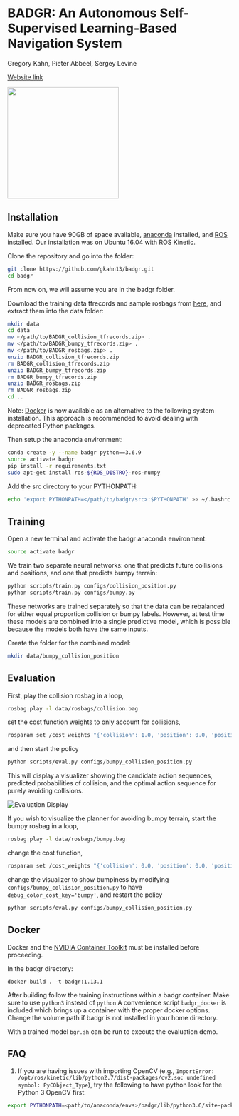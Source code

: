 # BADGR: An Autonomous Self-Supervised Learning-Based Navigation System

Gregory Kahn, Pieter Abbeel, Sergey Levine

[Website link](https://sites.google.com/view/badgr)

<img src="./images/bair_logo.png" width="250">

## Installation

Make sure you have 90GB of space available, [anaconda](https://www.anaconda.com/distribution/) installed, and [ROS](https://www.ros.org/) installed. Our installation was on Ubuntu 16.04 with ROS Kinetic.

Clone the repository and go into the folder:

```bash
git clone https://github.com/gkahn13/badgr.git
cd badgr
```

From now on, we will assume you are in the badgr folder.

Download the training data tfrecords and sample rosbags from [here](https://drive.google.com/drive/folders/1zjtuqMIfgEbKTZ-H-uHqCKS8RPDoYiwc?usp=sharing), and extract them into the data folder:
```bash
mkdir data
cd data
mv </path/to/BADGR_collision_tfrecords.zip> .
mv </path/to/BADGR_bumpy_tfrecords.zip> .
mv </path/to/BADGR_rosbags.zip> .
unzip BADGR_collision_tfrecords.zip
rm BADGR_collision_tfrecords.zip
unzip BADGR_bumpy_tfrecords.zip
rm BADGR_bumpy_tfrecords.zip
unzip BADGR_rosbags.zip
rm BADGR_rosbags.zip
cd ..
```

Note: [Docker](#docker) is now available as an alternative to the following system installation. This approach is recommended to avoid dealing with deprecated Python packages.


Then setup the anaconda environment:
```bash
conda create -y --name badgr python==3.6.9
source activate badgr
pip install -r requirements.txt
sudo apt-get install ros-${ROS_DISTRO}-ros-numpy
```

Add the src directory to your PYTHONPATH:
```bash
echo 'export PYTHONPATH=</path/to/badgr/src>:$PYTHONPATH' >> ~/.bashrc
```

## Training

Open a new terminal and activate the badgr anaconda environment:
```bash
source activate badgr
```

We train two separate neural networks: one that predicts future collisions and positions, and one that predicts bumpy terrain:
```bash
python scripts/train.py configs/collision_position.py
python scripts/train.py configs/bumpy.py
```

These networks are trained separately so that the data can be rebalanced for either equal proportion collision or bumpy labels. However, at test time these models are combined into a single predictive model, which is possible because the models both have the same inputs.

Create the folder for the combined model:
```bash
mkdir data/bumpy_collision_position
```

## Evaluation

First, play the collision rosbag in a loop,
```bash
rosbag play -l data/rosbags/collision.bag
```

set the cost function weights to only account for collisions,
```bash
rosparam set /cost_weights "{'collision': 1.0, 'position': 0.0, 'position_sigmoid_center': 0.4, 'position_sigmoid_scale': 100., 'action_magnitude': 0.01, 'action_smooth': 0.0, 'bumpy': 0.0}"
```

and then start the policy
```bash
python scripts/eval.py configs/bumpy_collision_position.py
```

This will display a visualizer showing the candidate action sequences, predicted probabilities of collision, and the optimal action sequence for purely avoiding collisions.

![Evaluation Display](/images/eval_display.jpg)


If you wish to visualize the planner for avoiding bumpy terrain, start the bumpy rosbag in a loop,
```bash
rosbag play -l data/rosbags/bumpy.bag
```

change the cost function,
```bash
rosparam set /cost_weights "{'collision': 0.0, 'position': 0.0, 'position_sigmoid_center': 0.4, 'position_sigmoid_scale': 100., 'action_magnitude': 0.01, 'action_smooth': 0.0, 'bumpy': 1.0}"
```

change the visualizer to show bumpiness by modifying `configs/bumpy_collision_position.py` to have `debug_color_cost_key='bumpy'`, and restart the policy
```bash
python scripts/eval.py configs/bumpy_collision_position.py
```

## Docker

Docker and the [NVIDIA Container Toolkit](https://docs.nvidia.com/datacenter/cloud-native/container-toolkit/install-guide.html) must be installed before proceeding.

In the badgr directory:
```
docker build . -t badgr:1.13.1
```
After building follow the training instructions within a badgr container. Make sure to use `python3` instead of `python` A convenience script `badgr_docker` is included which brings up a container with the proper docker options. Change the volume path if badgr is not installed in your home directory.

With a trained model `bgr.sh` can be run to execute the evaluation demo.


## FAQ
1. If you are having issues with importing OpenCV (e.g., `ImportError: /opt/ros/kinetic/lib/python2.7/dist-packages/cv2.so: undefined symbol: PyCObject_Type`), try the following to have python look for the Python 3 OpenCV first:
```bash
export PYTHONPATH=<path/to/anaconda/envs>/badgr/lib/python3.6/site-packages/:$PYTHONPATH
```
